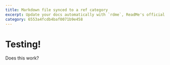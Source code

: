 ```yaml
---
title: Markdown file synced to a ref category
excerpt: Update your docs automatically with `rdme`, ReadMe's official CLI and GitHub Action!
category: 6553a4fcdb4baf0071b9e458
---
```


# Testing!

Does this work?
